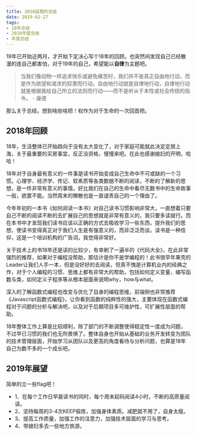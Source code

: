 ```yaml
---
title: 2018延期的总结
date: 2019-02-27
tags:
- 18年总结
- 2018年度总结
- 年度总结
---
```

19年已开始近两月，才开始下定决心写个18年的回顾。也突然间发现自己已经散漫的连自己都害怕，对于19年的自己，希望能以**自律**为主题吧。

> 当我们像动物一样追求快乐或避免痛苦时，我们并不是真正自由地行动，而是作为欲望和渴求的奴隶而行动。自由地行动就是自律地行动，自律地行动就是根据我给自己所立的法则而行动——而不是听从于本性或社会传统的指令。 \- 康德

那么关于总结，想到啥些啥把！权作为对于生命的一次回首把。

<!-- more -->

## 2018年回顾

18年，生活整体已开始趋向于没有太大变化了，对于家庭可能就此决定定居上海，关于最重要的买房事宜，反正没资格，慢慢来吧。在此也感谢媳妇的开明，哈哈！

18年对于自身最有意义的一件事是读书开始变成自己生命中不可或缺的一个习惯。心理学、经济学、传记、软素质等各类数据不断的阅读，不断的了解新的思想，是一件非常有意义的事情。好比我们在自己的生命中看尽无数书中的生命故事一般，欲罢不能。当然周末的懒散也是一直谴责自己的一个理由了。

今年年初的一本书《如何阅读一本书》对自己读书习惯影响非常大，一直想着只要自己不断的阅读不断的去扩展自己的思想就是非常有意义的，我只要多读就行。而在本书中才发现我们读书应该以正确的方式去吸收学习一些东西，提升我们的思想，使读书变得真正对于我们人生是有强意义的，而非泛泛而谈。读书是一种信仰，这是一个培训机构的广告词，我觉得非常好。

关于技术上的书18年还是读的比较少，有幸刷了一遍半的《代码大全》，在此非常强烈的推荐，如果对于编程没帮助，那估计是你不是学编程的！此书很早年果壳的Leader让我们人手一本，但是没好好的去阅读，但真不愧是计算机业内的经典之作，对于个人编程的习惯、思维上都有非常大的帮助，包括如何定义变量，编写函数与类，如何定义子程序等从根本层面来说明why，how与what。

深入的了解函数式编程也改变与优化了自身的编程思维，前端侧也非常推荐《Javascript函数式编程》，让你看到函数的纯粹性的强大，主要体现在函数式编程对于问题的分析与解决吧，以及对于后期项目多可维护性，可扩展性层面的帮助。

18年整体工作上算是比较顺利，除了部门的不断调整使得稳定性一度成为问题，不过早已习惯的我们也无所畏惧了。整体自身也开始从基础的业务开发转变为团队的技术管理层面，开始学习从团队以及更高的角度看待与分析问题，也算是18年自己为数不多的一个成长吧。

## 2019年展望

简单的立一些flag吧！
- 1、在每个工作日早晨读书的同时，每个周末起码阅读4小时，不断的高质量阅读。
- 2、坚持每周的3-4次KEEP锻炼，加强身体素质。减肥就不用了，自身太瘦。
- 3、提高工作质量，加强工作的注意力，加强技术层面的学习与思考。
- 4、带媳妇多去一些地方旅游。
